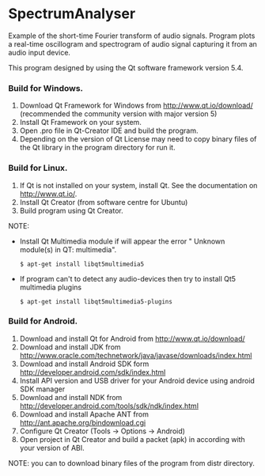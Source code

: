 # SpectrumAnalyser
Example of the short-time Fourier transform of audio signals.
Program plots a real-time oscillogram and spectrogram of audio signal capturing it from an audio input device.

This program designed by using the Qt software framework version 5.4.

### Build for Windows.
  1. Download Qt Framework for Windows from http://www.qt.io/download/ (recommended the community version with  major version 5)
  2. Install Qt Framework on your system.
  3. Open .pro file in Qt-Creator IDE and build the program.
  4. Depending on the version of Qt License may need to copy binary files of the Qt library in the program directory for run it.
  
### Build for Linux.
  1. If Qt is not installed on your system, install Qt. See the documentation on http://www.qt.io/.
  2. Install Qt Creator (from software centre for Ubuntu)
  3. Build program using Qt Creator.
  
  NOTE: 
   + Install Qt Multimedia module if will appear the error " Unknown module(s) in QT: multimedia".

	 <code>$ apt-get install libqt5multimedia5</code>   
	
   + If program can't to detect any audio-devices then try to install Qt5 multimedia plugins
     
	 <code>$ apt-get install libqt5multimedia5-plugins</code>
	 
### Build for Android.
  1. Download and install Qt for Android from http://www.qt.io/download/
  2. Download and install JDK from http://www.oracle.com/technetwork/java/javase/downloads/index.html
  3. Download and install Android SDK form http://developer.android.com/sdk/index.html
  4. Install API version and USB driver for your Android device using android SDK manager
  5. Download and install NDK from http://developer.android.com/tools/sdk/ndk/index.html
  6. Download and install Apache ANT from http://ant.apache.org/bindownload.cgi
  7. Configure Qt Creator (Tools -> Options -> Android)
  8. Open project in Qt Creator and build a packet (apk) in according with your version of ABI.
  
NOTE: you can to download binary files of the program from distr directory.
